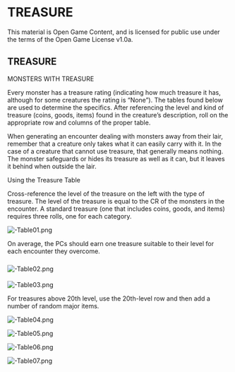 # TREASURE

This material is Open Game Content, and is licensed for public use under the terms of the Open Game License v1.0a.

## TREASURE





MONSTERS WITH TREASURE

Every monster has a treasure rating (indicating how much treasure it has, although for some creatures the rating is “None”). The tables found below are used to determine the specifics. After referencing the level and kind of treasure (coins, goods, items) found in the creature’s description, roll on the appropriate row and columns of the proper table.

When generating an encounter dealing with monsters away from their lair, remember that a creature only takes what it can easily carry with it. In the case of a creature that cannot use treasure, that generally means nothing. The monster safeguards or hides its treasure as well as it can, but it leaves it behind when outside the lair.





Using the Treasure Table

Cross-reference the level of the treasure on the left with the type of treasure. The level of the treasure is equal to the CR of the monsters in the encounter. A standard treasure (one that includes coins, goods, and items) requires three rolls, one for each category.



































































































![-Table01.png](-Table01.png)





On average, the PCs should earn one treasure suitable to their level for each encounter they overcome.











### 

























![-Table02.png](-Table02.png)









#### 

#### 

#### 

#### 

#### 

#### 

#### 







































































































































































































































































































































































































































































































































































































































































































































































































































































































































































































































































































































































































































![-Table03.png](-Table03.png)





For treasures above 20th level, use the 20th-level row and then add a number of random major items.



































































![-Table04.png](-Table04.png)

































































![-Table05.png](-Table05.png)

















































































































![-Table06.png](-Table06.png)





















































































































































































































![-Table07.png](-Table07.png)





